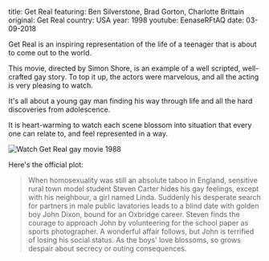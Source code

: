 title: Get Real
featuring: Ben Silverstone, Brad Gorton, Charlotte Brittain
original: Get Real
country: USA
year: 1998
youtube: EenaseRFtAQ
date: 03-09-2018

Get Real is an inspiring representation of the life of a teenager that is about to come out to the world.

This movie, directed by  Simon Shore, is an example of a well scripted, well-crafted gay story. To top it up, the actors were marvelous, and all the acting is very pleasing to watch.

It's all about a young gay man finding his way through life and all the hard discoveries from adolescence. 

It is heart-warming to watch each scene blossom into situation that every one can relate to, and feel represented in a way.

![Watch Get Real gay movie 1988]({filename}/uploads/getreal.png)

Here's the official plot:

>  When homosexuality was still an absolute taboo in England, sensitive  rural town model student Steven Carter hides his gay feelings, except  with his neighbour, a girl named Linda. Suddenly his desperate search  for partners in male public lavatories leads to a blind date with golden  boy John Dixon, bound for an Oxbridge career. Steven finds the courage  to approach John by volunteering for the school paper as sports  photographer. A wonderful affair follows, but John is terrified of  losing his social status. As the boys' love blossoms, so grows despair  about secrecy or outing consequences. 

